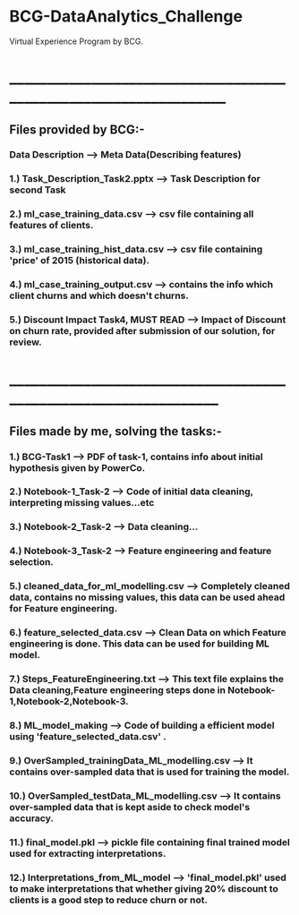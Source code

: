 # BCG-DataAnalytics_Challenge
Virtual Experience Program by BCG.

# __________________________________________________________________
## Files provided by BCG:-
### Data Description --> Meta Data(Describing features)
### 1.) Task_Description_Task2.pptx --> Task Description for second Task
### 2.) ml_case_training_data.csv  -->  csv file containing all features of clients.
### 3.) ml_case_training_hist_data.csv  -->  csv file containing 'price' of 2015 (historical data).
### 4.) ml_case_training_output.csv  -->  contains the info which client churns and which doesn't churns.
### 5.) Discount Impact Task4, MUST READ --> Impact of Discount on churn rate, provided after submission of our solution, for review.
# _________________________________________________________________

## Files made by me, solving the tasks:-
### 1.) BCG-Task1  -->  PDF of task-1, contains info about initial hypothesis given by PowerCo.
### 2.) Notebook-1_Task-2  -->  Code of initial data cleaning, interpreting missing values...etc
### 3.) Notebook-2_Task-2  -->  Data cleaning...
### 4.) Notebook-3_Task-2  -->  Feature engineering and feature selection.
### 5.) cleaned_data_for_ml_modelling.csv  -->  Completely cleaned data, contains no missing values, this data can be used ahead for Feature engineering.
### 6.) feature_selected_data.csv  -->  Clean Data on which Feature engineering is done. This data can be used for building ML model.
### 7.) Steps_FeatureEngineering.txt  -->  This text file explains the Data cleaning,Feature engineering steps done in Notebook-1,Notebook-2,Notebook-3.
### 8.) ML_model_making  -->  Code of building a efficient model using 'feature_selected_data.csv' .
### 9.) OverSampled_trainingData_ML_modelling.csv  -->  It contains over-sampled data that is used for training the model.
### 10.) OverSampled_testData_ML_modelling.csv  -->  It contains over-sampled data that is kept aside to check model's accuracy.
### 11.) final_model.pkl  -->  pickle file containing final trained model used for extracting interpretations.
### 12.) Interpretations_from_ML_model -->  'final_model.pkl' used to make interpretations that whether giving 20% discount to clients is a good step to reduce churn or not.
